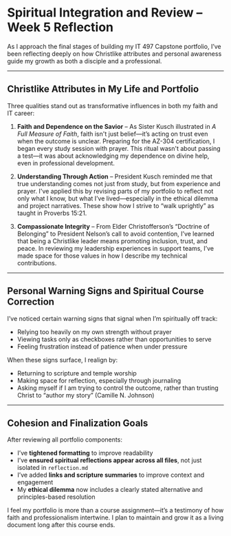 # Spiritual Integration and Review – Week 5 Reflection

As I approach the final stages of building my IT 497 Capstone portfolio, I’ve been reflecting deeply on how Christlike attributes and personal awareness guide my growth as both a disciple and a professional.

---

## Christlike Attributes in My Life and Portfolio

Three qualities stand out as transformative influences in both my faith and IT career:

1. **Faith and Dependence on the Savior** – As Sister Kusch illustrated in *A Full Measure of Faith*, faith isn't just belief—it’s acting on trust even when the outcome is unclear. Preparing for the AZ-304 certification, I began every study session with prayer. This ritual wasn't about passing a test—it was about acknowledging my dependence on divine help, even in professional development.

2. **Understanding Through Action** – President Kusch reminded me that true understanding comes not just from study, but from experience and prayer. I've applied this by revising parts of my portfolio to reflect not only what I know, but what I’ve lived—especially in the ethical dilemma and project narratives. These show how I strive to “walk uprightly” as taught in Proverbs 15:21.

3. **Compassionate Integrity** – From Elder Christofferson’s “Doctrine of Belonging” to President Nelson’s call to avoid contention, I’ve learned that being a Christlike leader means promoting inclusion, trust, and peace. In reviewing my leadership experiences in support teams, I’ve made space for those values in how I describe my technical contributions.

---

## Personal Warning Signs and Spiritual Course Correction

I’ve noticed certain warning signs that signal when I’m spiritually off track:
- Relying too heavily on my own strength without prayer  
- Viewing tasks only as checkboxes rather than opportunities to serve  
- Feeling frustration instead of patience when under pressure

When these signs surface, I realign by:
- Returning to scripture and temple worship  
- Making space for reflection, especially through journaling  
- Asking myself if I am trying to control the outcome, rather than trusting Christ to “author my story” (Camille N. Johnson)

---

## Cohesion and Finalization Goals

After reviewing all portfolio components:
- I’ve **tightened formatting** to improve readability  
- I’ve **ensured spiritual reflections appear across all files**, not just isolated in `reflection.md`  
- I’ve added **links and scripture summaries** to improve context and engagement  
- My **ethical dilemma** now includes a clearly stated alternative and principles-based resolution

I feel my portfolio is more than a course assignment—it’s a testimony of how faith and professionalism intertwine. I plan to maintain and grow it as a living document long after this course ends.

